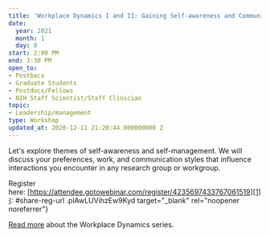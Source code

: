 ```yaml
---
title: 'Workplace Dynamics I and II: Gaining Self-awareness and Communication Skills'
date:
  year: 2021
  month: 1
  day: 8
start: 2:00 PM
end: 3:30 PM
open_to:
- Postbacs
- Graduate Students
- Postdocs/Fellows
- NIH Staff Scientist/Staff Clinician
topic:
- Leadership/management
type: Workshop
updated_at: 2020-12-11 21:20:44.000000000 Z
---
```

Let\'s explore themes of self-awareness and self-management. We will
discuss your preferences, work, and communication styles that influence
interactions you encounter in any research group or workgroup.   

Register
here: [https://attendee.gotowebinar.com/register/4235697433767061519][1]{:
#share-reg-url .plAwLUVihzEw9Kyd target="_blank" rel="noopener
noreferrer"}

[Read more][2] about the Workplace Dynamics series.



[1]: https://attendee.gotowebinar.com/register/4235697433767061519
[2]: https://www.training.nih.gov/leadership_training
